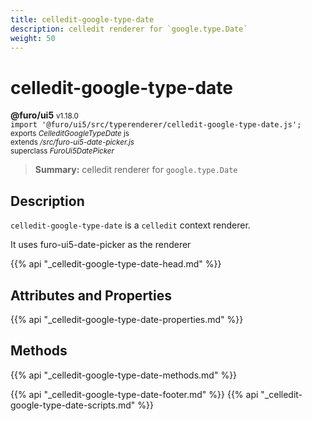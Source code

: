 ```yaml
---
title: celledit-google-type-date
description: celledit renderer for `google.type.Date`
weight: 50
---
```


# celledit-google-type-date
**@furo/ui5** <small>v1.18.0</small>
<br>`import '@furo/ui5/src/typerenderer/celledit-google-type-date.js';`<small>
<br>exports *CelleditGoogleTypeDate* js
<br>extends */src/furo-ui5-date-picker.js*
<br>superclass *FuroUi5DatePicker*</small>

> **Summary:** celledit renderer for `google.type.Date`

## Description

`celledit-google-type-date` is a `celledit` context renderer.

It uses furo-ui5-date-picker as the renderer

{{% api "_celledit-google-type-date-head.md" %}}

## Attributes and Properties
{{% api "_celledit-google-type-date-properties.md" %}}




## Methods
{{% api "_celledit-google-type-date-methods.md" %}}






{{% api "_celledit-google-type-date-footer.md" %}}
{{% api "_celledit-google-type-date-scripts.md" %}}
